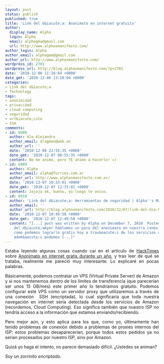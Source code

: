 ```yaml
---
layout: post
status: publish
published: true
title: 'Link del d&iacute;a: Anonimato en internet gratuito'
author:
  display_name: Alpha
  login: Alpha
  email: alphagma@gmail.com
  url: http://www.alphasmanifesto.com/
author_login: Alpha
author_email: alphagma@gmail.com
author_url: http://www.alphasmanifesto.com/
wordpress_id: 2701
wordpress_url: http://blog.alphasmanifesto.com/?p=2701
date: '2010-12-06 11:10:04 +0000'
date_gmt: '2010-12-06 13:10:04 +0000'
categories:
- Link del d&iacute;a
- Technology
tags:
- anonimidad
- privacidad
- cloud computing
- seguridad
- art&iacute;culo
- SSH
comments:
- id: 6908
  author: Ale-Alejandro
  author_email: dragmon@web.on
  author_url: ''
  date: '2010-12-06 22:55:35 +0000'
  date_gmt: '2010-12-07 00:55:35 +0000'
  content: No me animo, pero TE animo a hacerlo! =)
- id: 6909
  author: Alpha
  author_email: alpha@furries.com.ar
  author_url: http://www.alphasmanifesto.com.ar/
  date: '2010-12-07 10:33:01 +0000'
  date_gmt: '2010-12-07 12:33:01 +0000'
  content: Jajaja ok, bueno, yo luego te aviso.
- id: 6910
  author: 'Link del d&iacute;a: Herramientas de seguridad | Alpha''s Manifesto'
  author_email: ''
  author_url: http://blog.alphasmanifesto.com/2010/12/07/link-del-dia-herramientas-de-seguridad/
  date: '2010-12-07 10:49:58 +0000'
  date_gmt: '2010-12-07 12:49:58 +0000'
  content: "[...] post was written by Alpha on December 7, 2010  Posted Under: Link
    del d&iacute;aAyer hablamos un poco del anonimato en nuestra conexi&oacute;n y
    como podemos lograrlo gratis hoy a trav&eacute;s de los servicios de Amazon, pero
    adem&aacute;s podemos [...]"
---
```

<p style="text-align: justify;">Estaba leyendo algunas cosas cuando ca&iacute; en el art&iacute;culo de <a href="http://www.hacktimes.com/">HackTimes</a> sobre <a href="http://www.hacktimes.com/anonimato_en_internet_gratis_durante_1_a_o">Anonimato en internet gratis durante un a&ntilde;o</a>, y tras leer de qu&eacute; se trataba, realmente me pareci&oacute; muy interesante. Lo explicar&eacute; en pocas palabras.</p>
<p style="text-align: justify;">B&aacute;sicamente, podemos contratar un VPS (Virtual Private Server) de Amazon y si nos mantenemos dentro de los l&iacute;mites de transferencia (que parecer&iacute;an ser unos 15 GB/mes) este primer a&ntilde;o lo tendr&iacute;amos gratuito. Podemos configurar este VPS como un servidor proxy que utilizaremos a trav&eacute;s de una conexi&oacute;n &nbsp;SSH (encriptada), lo cual significar&iacute;a que toda nuestra navegaci&oacute;n en internet ser&iacute;a detectada desde los servicios de Amazon (recordemos, Cloud Computing).&nbsp;Eso significa tambi&eacute;n que nuestro ISP no tendr&iacute;a acceso a la informaci&oacute;n que estamos enviando/recibiendo.</p>
<p style="text-align: justify;">Pero mejor a&uacute;n, y esto aplica para los que, como yo, &uacute;ltimamente han tenido problemas de conexi&oacute;n debido a problemas de proxies internos del ISP: estos problemas desaparecer&iacute;an, porque todos estos pedidos ya no ser&iacute;an procesados por nuestro ISP, sino por Amazon.</p>
<p style="text-align: justify;">Quiz&aacute; yo haga el intento, no parece demasiado dif&iacute;cil. &iquest;Ustedes se animan?</p>
<p style="text-align: justify;"><em>Soy un zorrinito encriptado.</em></p>
